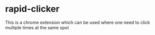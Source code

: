 # rapid-clicker
This is a chrome extension which can be used where one need to click multiple times at the same spot 
